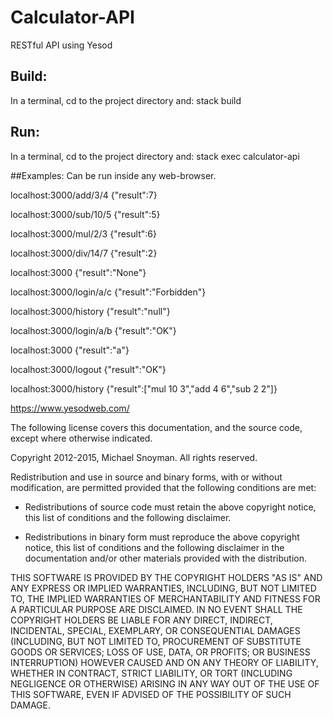 # Calculator-API
RESTful API using Yesod

## Build:
In a terminal, cd to the project directory and:
stack build

## Run:
In a terminal, cd to the project directory and:
stack exec calculator-api

##Examples:
Can be run inside any web-browser.

localhost:3000/add/3/4
{"result":7}

localhost:3000/sub/10/5
{"result":5}

localhost:3000/mul/2/3
{"result":6}

localhost:3000/div/14/7
{"result":2}

localhost:3000
{"result":"None"}

localhost:3000/login/a/c
{"result":"Forbidden"}

localhost:3000/history
{"result":"null"}

localhost:3000/login/a/b
{"result":"OK"}

localhost:3000
{"result":"a"}

localhost:3000/logout
{"result":"OK"}

localhost:3000/history
{"result":["mul 10 3","add 4 6","sub 2 2"]}


https://www.yesodweb.com/

The following license covers this documentation, and the source code, except
where otherwise indicated.

Copyright 2012-2015, Michael Snoyman. All rights reserved.

Redistribution and use in source and binary forms, with or without
modification, are permitted provided that the following conditions are met:

* Redistributions of source code must retain the above copyright notice, this
  list of conditions and the following disclaimer.

* Redistributions in binary form must reproduce the above copyright notice,
  this list of conditions and the following disclaimer in the documentation
  and/or other materials provided with the distribution.

THIS SOFTWARE IS PROVIDED BY THE COPYRIGHT HOLDERS "AS IS" AND ANY EXPRESS OR
IMPLIED WARRANTIES, INCLUDING, BUT NOT LIMITED TO, THE IMPLIED WARRANTIES OF
MERCHANTABILITY AND FITNESS FOR A PARTICULAR PURPOSE ARE DISCLAIMED. IN NO
EVENT SHALL THE COPYRIGHT HOLDERS BE LIABLE FOR ANY DIRECT, INDIRECT,
INCIDENTAL, SPECIAL, EXEMPLARY, OR CONSEQUENTIAL DAMAGES (INCLUDING, BUT
NOT LIMITED TO, PROCUREMENT OF SUBSTITUTE GOODS OR SERVICES; LOSS OF USE, DATA,
OR PROFITS; OR BUSINESS INTERRUPTION) HOWEVER CAUSED AND ON ANY THEORY OF
LIABILITY, WHETHER IN CONTRACT, STRICT LIABILITY, OR TORT (INCLUDING NEGLIGENCE
OR OTHERWISE) ARISING IN ANY WAY OUT OF THE USE OF THIS SOFTWARE, EVEN IF
ADVISED OF THE POSSIBILITY OF SUCH DAMAGE.
